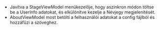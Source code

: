 - Javítva a StageViewModel menükezelője, hogy aszinkron módon töltse be a UserInfo adatokat, és elkülönítve kezelje a Névjegy megjelenítését.
- AboutViewModel most betölti a felhasználói adatokat a config fájlból és hozzáfűzi a szöveghez.
